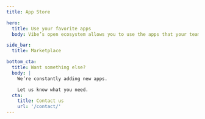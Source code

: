 ```yaml
---
title: App Store

hero:
  title: Use your favorite apps
  body: Vibe’s open ecosystem allows you to use the apps that your team already knows and loves.

side_bar:
  title: Marketplace

bottom_cta:
  title: Want something else?
  body: |
    We’re constantly adding new apps. 

    Let us know what you need.
  cta:
    title: Contact us
    url: '/contact/'
---
```

